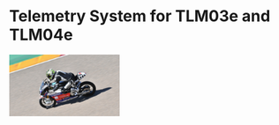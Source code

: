# Telemetry System for TLM03e and TLM04e

<img title="TLM03e" alt="TLM03e prototype" src="doc/Images/tlm03e.png" width="200"/>
